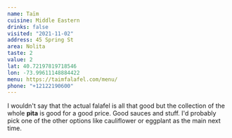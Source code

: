 ```yaml
---
name: Taïm
cuisine: Middle Eastern
drinks: false
visited: "2021-11-02"
address: 45 Spring St
area: Nolita
taste: 2
value: 2
lat: 40.72197819718546
lon: -73.99611148884422
menu: https://taimfalafel.com/menu/
phone: "+12122190600"
---
```


I wouldn't say that the actual falafel is all that good but the collection of the whole **pita** is good for a good price. Good sauces and stuff. I'd probably pick one of the other options like cauliflower or eggplant as the main next time.
